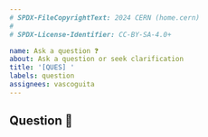```yaml
---
# SPDX-FileCopyrightText: 2024 CERN (home.cern)
#
# SPDX-License-Identifier: CC-BY-SA-4.0+

name: Ask a question ❓
about: Ask a question or seek clarification
title: '[QUES] '
labels: question
assignees: vascoguita
---
```


## Question 🤔

<!-- Please provide a clear and concise description of your question. -->

